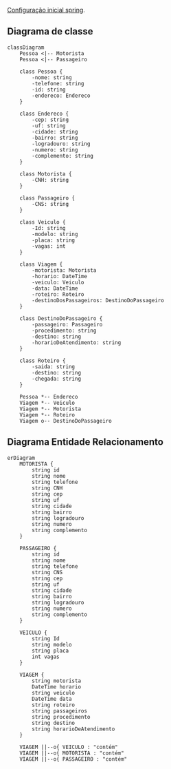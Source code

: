 [doc]: https://start.spring.io/#!type=maven-project&language=java&platformVersion=3.3.1&packaging=jar&jvmVersion=17&groupId=com.contravi&artifactId=contravi&name=contravi&description=Gerenciar%20viagens%2C%20roteiros%20e%20passageiros.&packageName=com.contravi.contravi&dependencies=data-jpa,security,data-mongodb

[Configuração inicial spring][doc].
## Diagrama de classe

```mermaid
classDiagram
    Pessoa <|-- Motorista
    Pessoa <|-- Passageiro
    
    class Pessoa {
        -nome: string
        -telefone: string
        -id: string
        -endereco: Endereco
    }

    class Endereco {
        -cep: string
        -uf: string
        -cidade: string
        -bairro: string
        -logradouro: string
        -numero: string
        -complemento: string
    }

    class Motorista {
        -CNH: string
    }

    class Passageiro {
        -CNS: string
    }

    class Veiculo {
        -Id: string
        -modelo: string
        -placa: string
        -vagas: int
    }

    class Viagem {
        -motorista: Motorista
        -horario: DateTime
        -veiculo: Veiculo
        -data: DateTime
        -roteiro: Roteiro
        -destinoDosPassageiros: DestinoDoPassageiro
    }

    class DestinoDoPassageiro {
        -passageiro: Passageiro
        -procedimento: string
        -destino: string
        -horarioDeAtendimento: string
    }

    class Roteiro {
        -saida: string
        -destino: string
        -chegada: string
    } 

    Pessoa *-- Endereco
    Viagem *-- Veiculo
    Viagem *-- Motorista
    Viagem *-- Roteiro
    Viagem o-- DestinoDoPassageiro
```

## Diagrama Entidade Relacionamento

```mermaid
erDiagram
    MOTORISTA {
        string id
        string nome
        string telefone
        string CNH
        string cep
        string uf
        string cidade
        string bairro
        string logradouro
        string numero
        string complemento
    }

    PASSAGEIRO {
        string id
        string nome
        string telefone
        string CNS
        string cep
        string uf
        string cidade
        string bairro
        string logradouro
        string numero
        string complemento
    }

    VEICULO {
        string Id
        string modelo
        string placa
        int vagas
    }

    VIAGEM {
        string motorista
        DateTime horario
        string veiculo
        DateTime data
        string roteiro
        string passageiros
        string procedimento
        string destino
        string horarioDeAtendimento
    }

    VIAGEM ||--o{ VEICULO : "contém"
    VIAGEM ||--o{ MOTORISTA : "contém"
    VIAGEM ||--o{ PASSAGEIRO : "contém"
```
